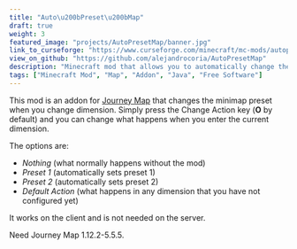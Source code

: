 ```yaml
---
title: "Auto\u200bPreset\u200bMap"
draft: true
weight: 3
featured_image: "projects/AutoPresetMap/banner.jpg"
link_to_curseforge: "https://www.curseforge.com/minecraft/mc-mods/autopresetmap"
view_on_github: "https://github.com/alejandrocoria/AutoPresetMap"
description: "Minecraft mod that allows you to automatically change the minimap preset of Journey Map when you change the dimension."
tags: ["Minecraft Mod", "Map", "Addon", "Java", "Free Software"]
---
```


This mod is an addon for [Journey Map](https://www.curseforge.com/minecraft/mc-mods/journeymap)  that changes the minimap preset when you change dimension. Simply press the Change Action key (**O** by default) and you can change what happens when you enter the current dimension.

The options are:

* _Nothing_ (what normally happens without the mod)
* _Preset 1_ (automatically sets preset 1)
* _Preset 2_ (automatically sets preset 2)
* _Default Action_ (what happens in any dimension that you have not configured yet)

It works on the client and is not needed on the server.

Need Journey Map 1.12.2-5.5.5.
